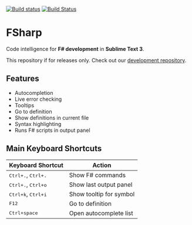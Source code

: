 [![Build status](https://ci.appveyor.com/api/projects/status/uuqaj61vyqwwxqe1/branch/master?svg=true)](https://ci.appveyor.com/project/guillermooo/sublime-fsharp-package/branch/master) [![Build Status](https://travis-ci.org/fsharp/sublime-fsharp-package.svg?branch=master)](https://travis-ci.org/fsharp/sublime-fsharp-package)

# FSharp

Code intelligence for **F# development** in **Sublime Text 3**.

This repository if for releases only. Check out our [development repository][1].

[1]: https://github.com/fsharp/sublime-fsharp-package


## Features

- Autocompletion
- Live error checking
- Tooltips
- Go to definition
- Show definitions in current file
- Syntax highlighting
- Runs F# scripts in output panel


## Main Keyboard Shortcuts

Keyboard Shortcut   | Action
------------------ | ------------- |
<kbd>Ctrl+.</kbd>, <kbd>Ctrl+.</kbd> | Show F# commands
<kbd>Ctrl+.</kbd>, <kbd>Ctrl+o</kbd> | Show last output panel
<kbd>Ctrl+k</kbd>, <kbd>Ctrl+i</kbd> | Show tooltip for symbol
<kbd>F12</kbd> | Go to definition
<kbd>Ctrl+space</kbd> | Open autocomplete list
